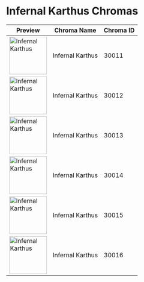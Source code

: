 # Infernal Karthus Chromas

| Preview | Chroma Name | Chroma ID |
|---|---|---|
| <img src='https://raw.communitydragon.org/latest/plugins/rcp-be-lol-game-data/global/default/v1/champion-chroma-images/30/30011.png' alt='Infernal Karthus' width='100'> | Infernal Karthus | 30011 |
| <img src='https://raw.communitydragon.org/latest/plugins/rcp-be-lol-game-data/global/default/v1/champion-chroma-images/30/30012.png' alt='Infernal Karthus' width='100'> | Infernal Karthus | 30012 |
| <img src='https://raw.communitydragon.org/latest/plugins/rcp-be-lol-game-data/global/default/v1/champion-chroma-images/30/30013.png' alt='Infernal Karthus' width='100'> | Infernal Karthus | 30013 |
| <img src='https://raw.communitydragon.org/latest/plugins/rcp-be-lol-game-data/global/default/v1/champion-chroma-images/30/30014.png' alt='Infernal Karthus' width='100'> | Infernal Karthus | 30014 |
| <img src='https://raw.communitydragon.org/latest/plugins/rcp-be-lol-game-data/global/default/v1/champion-chroma-images/30/30015.png' alt='Infernal Karthus' width='100'> | Infernal Karthus | 30015 |
| <img src='https://raw.communitydragon.org/latest/plugins/rcp-be-lol-game-data/global/default/v1/champion-chroma-images/30/30016.png' alt='Infernal Karthus' width='100'> | Infernal Karthus | 30016 |
